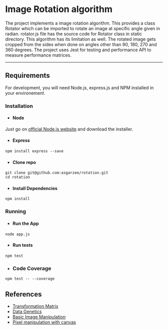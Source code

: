 # Image Rotation algorithm
The project implements a image rotation algorithm. This provides a class Rotator which can be imported to rotate an image at specific angle given in radian. rotator.js file has the source code for Rotator class in static directory. 
This algorithm has its limitation as well. The rotated image gets cropped from the sides when done on angles other than 90, 180, 270 and 360 degrees.
The project uses Jest for testing and performance API to measure performance matrices.

---
## Requirements

For development, you will need Node.js, express.js and NPM installed in your environement.

### Installation
- #### Node
Just go on [official Node.js website](https://nodejs.org/en/download/) and download the installer.


- #### Express
```
npm install express --save
```

- #### Clone repo
```
git clone git@github.com:asgarzee/rotation.git
cd rotation
```

- #### Install Dependencies
```
npm install
```

### Running 
- #### Run the App
```
node app.js
```

- #### Run tests
```
npm test
```
- ### Code Coverage
```
npm test -- --coverage
```

## References
- [Transformation Matrix](https://en.wikipedia.org/wiki/Transformation_matrix#Rotation)
- [Data Genetics](https://datagenetics.com/blog/august32013/index.html)
- [Basic Image Manipulation](https://www.codingame.com/playgrounds/2524/basic-image-manipulation/transformation)
- [Pixel manipulation with canvas](https://developer.mozilla.org/en-US/docs/Web/API/Canvas_API/Tutorial/Pixel_manipulation_with_canvas)